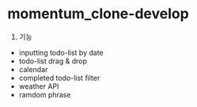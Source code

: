 # momentum_clone-develop

1. 기능
  - inputting todo-list by date
  - todo-list drag & drop
  - calendar
  - completed todo-list filter
  - weather API
  - ramdom phrase
